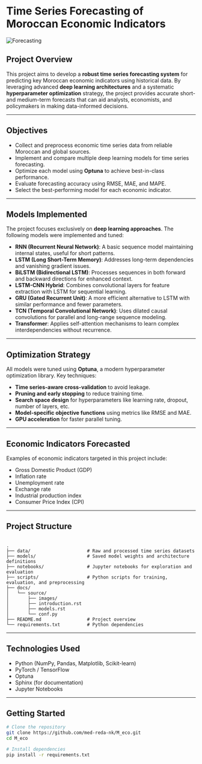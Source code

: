 # Time Series Forecasting of Moroccan Economic Indicators

![Forecasting](Documentation/images/image11.jpg)

## Project Overview

This project aims to develop a **robust time series forecasting system** for predicting key Moroccan economic indicators using historical data. By leveraging advanced **deep learning architectures** and a systematic **hyperparameter optimization** strategy, the project provides accurate short- and medium-term forecasts that can aid analysts, economists, and policymakers in making data-informed decisions.

---

## Objectives

- Collect and preprocess economic time series data from reliable Moroccan and global sources.
- Implement and compare multiple deep learning models for time series forecasting.
- Optimize each model using **Optuna** to achieve best-in-class performance.
- Evaluate forecasting accuracy using RMSE, MAE, and MAPE.
- Select the best-performing model for each economic indicator.

---

## Models Implemented

The project focuses exclusively on **deep learning approaches**. The following models were implemented and tuned:

- **RNN (Recurrent Neural Network)**: A basic sequence model maintaining internal states, useful for short patterns.
- **LSTM (Long Short-Term Memory)**: Addresses long-term dependencies and vanishing gradient issues.
- **BiLSTM (Bidirectional LSTM)**: Processes sequences in both forward and backward directions for enhanced context.
- **LSTM-CNN Hybrid**: Combines convolutional layers for feature extraction with LSTM for sequential learning.
- **GRU (Gated Recurrent Unit)**: A more efficient alternative to LSTM with similar performance and fewer parameters.
- **TCN (Temporal Convolutional Network)**: Uses dilated causal convolutions for parallel and long-range sequence modeling.
- **Transformer**: Applies self-attention mechanisms to learn complex interdependencies without recurrence.

---

##  Optimization Strategy

All models were tuned using **Optuna**, a modern hyperparameter optimization library. Key techniques:

- **Time series-aware cross-validation** to avoid leakage.
- **Pruning and early stopping** to reduce training time.
- **Search space design** for hyperparameters like learning rate, dropout, number of layers, etc.
- **Model-specific objective functions** using metrics like RMSE and MAE.
- **GPU acceleration** for faster parallel tuning.

---

## Economic Indicators Forecasted

Examples of economic indicators targeted in this project include:

- Gross Domestic Product (GDP)
- Inflation rate
- Unemployment rate
- Exchange rate
- Industrial production index
- Consumer Price Index (CPI)

---

## Project Structure

```

.
├── data/                     # Raw and processed time series datasets
├── models/                   # Saved model weights and architecture definitions
├── notebooks/                # Jupyter notebooks for exploration and evaluation
├── scripts/                  # Python scripts for training, evaluation, and preprocessing
├── docs/
│   └── source/
│       ├── images/
│       ├── introduction.rst
│       ├── models.rst
│       └── conf.py
├── README.md                 # Project overview
└── requirements.txt          # Python dependencies

````

---

## Technologies Used

- Python (NumPy, Pandas, Matplotlib, Scikit-learn)
- PyTorch / TensorFlow
- Optuna
- Sphinx (for documentation)
- Jupyter Notebooks

---

## Getting Started

```bash
# Clone the repository
git clone https://github.com/med-reda-nk/M_eco.git
cd M_eco

# Install dependencies
pip install -r requirements.txt
````



